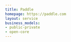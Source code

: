 ```yaml
---
title: Paddle
homepage: https://paddle.com
layout: service
business_models:
- public-private
- open-core
---
```

